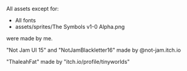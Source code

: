 
All assets except for:
  - All fonts
  - assets/sprites/The Symbols v1-0 Alpha.png


were made by me.

"Not Jam UI 15" and "NotJamBlackletter16" made by @not-jam.itch.io


"ThaleahFat" made by "itch.io/profile/tinyworlds"
